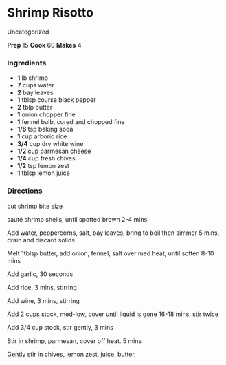 ﻿

#  Shrimp Risotto

Uncategorized

 **Prep** 15 **Cook** 60 **Makes** 4

###  Ingredients

  * **1** lb shrimp
  *  **7** cups water
  *  **2** bay leaves
  *  **1** tblsp course black pepper
  *  **2** tblp butter
  *  **1** onion chopper fine
  *  **1** fennel bulb, cored and chopped fine
  *  **1/8** tsp baking soda
  *  **1** cup arborio rice
  *  **3/4** cup dry white wine
  *  **1/2** cup parmesan cheese
  *  **1/4** cup fresh chives
  *  **1/2** tsp lemon zest
  *  **1** tblsp lemon juice

###  Directions

cut shrimp bite size

sauté shrimp shells, until spotted brown 2-4 mins

Add water, peppercorns, salt, bay leaves, bring to boil then simmer 5 mins,
drain and discard solids

Melt 1tblsp butter, add onion, fennel, salt over med heat, until soften 8-10
mins

Add garlic, 30 seconds

Add rice, 3 mins, stirring

Add wine, 3 mins, stirring

Add 2 cups stock, med-low, cover until liquid is gone 16-18 mins, stir twice

Add 3/4 cup stock, stir gently, 3 mins

Stir in shrimp, parmesan, cover off heat. 5 mins

Gently stir in chives, lemon zest, juice, butter,

